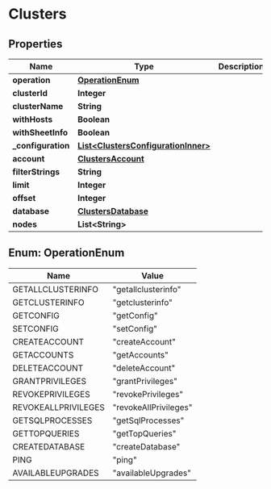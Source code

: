 

# Clusters


## Properties

| Name | Type | Description | Notes |
|------------ | ------------- | ------------- | -------------|
|**operation** | [**OperationEnum**](#OperationEnum) |  |  |
|**clusterId** | **Integer** |  |  [optional] |
|**clusterName** | **String** |  |  [optional] |
|**withHosts** | **Boolean** |  |  [optional] |
|**withSheetInfo** | **Boolean** |  |  [optional] |
|**_configuration** | [**List&lt;ClustersConfigurationInner&gt;**](ClustersConfigurationInner.md) |  |  [optional] |
|**account** | [**ClustersAccount**](ClustersAccount.md) |  |  [optional] |
|**filterStrings** | **String** |  |  [optional] |
|**limit** | **Integer** |  |  [optional] |
|**offset** | **Integer** |  |  [optional] |
|**database** | [**ClustersDatabase**](ClustersDatabase.md) |  |  [optional] |
|**nodes** | **List&lt;String&gt;** |  |  [optional] |



## Enum: OperationEnum

| Name | Value |
|---- | -----|
| GETALLCLUSTERINFO | &quot;getallclusterinfo&quot; |
| GETCLUSTERINFO | &quot;getclusterinfo&quot; |
| GETCONFIG | &quot;getConfig&quot; |
| SETCONFIG | &quot;setConfig&quot; |
| CREATEACCOUNT | &quot;createAccount&quot; |
| GETACCOUNTS | &quot;getAccounts&quot; |
| DELETEACCOUNT | &quot;deleteAccount&quot; |
| GRANTPRIVILEGES | &quot;grantPrivileges&quot; |
| REVOKEPRIVILEGES | &quot;revokePrivileges&quot; |
| REVOKEALLPRIVILEGES | &quot;revokeAllPrivileges&quot; |
| GETSQLPROCESSES | &quot;getSqlProcesses&quot; |
| GETTOPQUERIES | &quot;getTopQueries&quot; |
| CREATEDATABASE | &quot;createDatabase&quot; |
| PING | &quot;ping&quot; |
| AVAILABLEUPGRADES | &quot;availableUpgrades&quot; |



